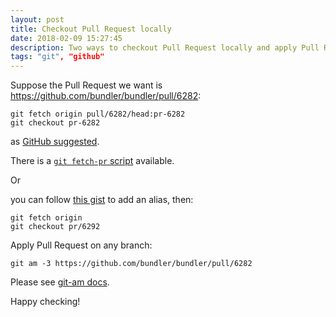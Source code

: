 ```yaml
---
layout: post
title: Checkout Pull Request locally
date: 2018-02-09 15:27:45
description: Two ways to checkout Pull Request locally and apply Pull Request on any branch.
tags: "git", "github"
---
```


Suppose the Pull Request we want is https://github.com/bundler/bundler/pull/6282:

```
git fetch origin pull/6282/head:pr-6282
git checkout pr-6282
```

as [GitHub suggested](https://help.github.com/articles/checking-out-pull-requests-locally/).

There is a [`git fetch-pr` script][git-fetch-pr] available.

Or

you can follow [this gist](https://gist.github.com/piscisaureus/3342247) to add an alias, then:

```
git fetch origin
git checkout pr/6292
```

Apply Pull Request on any branch:

```
git am -3 https://github.com/bundler/bundler/pull/6282
```

Please see [git-am docs](https://git-scm.com/docs/git-am).

Happy checking!

[git-fetch-pr]: https://github.com/JuanitoFatas/bin/blob/44445529df098b8aa534183496a6a77ac1eb0006/git-fetch-pr
